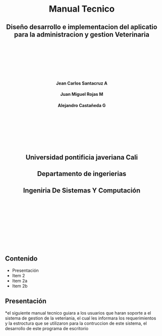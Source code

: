<center> <h1> Manual Tecnico </h1> </center>

<center> <h2>  Diseño desarrollo e implementacion del aplicatio para la administracion y gestion Veterinaria </h2> </center>

  

<br/><br/><br/>
<br/><br/><br/>



<center> <h4> Jean Carlos Santacruz A  </h4> </center>
<center> <h4> Juan Miguel Rojas M </h4> </center>
<center> <h4> Alejandro Castañeda G </h4> </center>


<br/><br/><br/>
<br/><br/><br/>





<center> <h2>  Universidad pontificia javeriana Cali </h2> </center>
<center> <h2> Departamento de ingerierias </h2> </center>
<center> <h2> Ingeniria De Sistemas Y Computación </h2> </center>

  <br/><br/><br/>
  <br/><br/><br/>
  <br/><br/><br/>
## Contenido

* Presentación
* Item 2
* Item 2a
* Item 2b
      
        
        
## Presentación

*el siguiente manual tecnico guiara a los usuarios que haran soporte a el sistema de gestion de la veteriania, el cual les informara los requerimientos y la estroctura que se utilizaron para la contruccion de este sistema, el desarrollo de este programa de escritorio 
